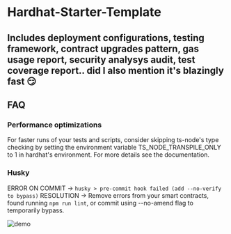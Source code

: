 #  Hardhat-Starter-Template

## Includes deployment configurations, testing framework, contract upgrades pattern, gas usage report, security analysys audit, test coverage report.. did I also mention it's blazingly fast 😏



## FAQ

### Performance optimizations
For faster runs of your tests and scripts, consider skipping ts-node's type checking by setting the environment variable TS_NODE_TRANSPILE_ONLY to 1 in hardhat's environment. For more details see the documentation.

### Husky

ERROR ON COMMIT -> `husky > pre-commit hook failed (add --no-verify to bypass)`
RESOLUTION -> Remove errors from your smart contracts, found running `npm run lint`, or commit using --no-amend flag to temporarily bypass.


![demo](https://i.ibb.co/tY00DR0/Screen-Shot-2022-07-13-at-1-57-15-pm.png)
